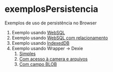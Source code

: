 # exemplosPersistencia
Exemplos de uso de persistência no Browser
1. Exemplo usando [WebSQL](tarefaswsql.html) 
2. Exemplo usando [WebSQL com relacionamento](tarefascategoriawsql.html) 
3. Exemplo usando [IndexedDB](exidb.html) 
4. Exemplo usando Wrapper -> Dexie
   1. [Simples](exdexie.html) 
   2. [Com acesso à camera e arquivos](exdexiecam.html) 
   3. [Com campo BLOB](exdexiecam_blob.html) 
